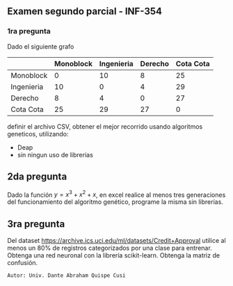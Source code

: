 ## Examen segundo parcial - INF-354

### 1ra pregunta

Dado el siguiente grafo

|            | Monoblock | Ingenieria | Derecho | Cota Cota |
|------------|-----------|------------|---------|-----------|
| Monoblock  | 0         | 10         | 8       | 25        |
| Ingenieria | 10        | 0          | 4       | 29        |
| Derecho    | 8         | 4          | 0       | 27        |
| Cota Cota  | 25        | 29         | 27      | 0         |

definir el archivo CSV, obtener el mejor recorrido usando algoritmos geneticos, utilizando:

* Deap
* sin ningun uso de librerias

## 2da pregunta

Dado la función $y= x^3+x^2+x$, en excel realice al menos tres generaciones del funcionamiento del algoritmo genético, programe la misma sin librerías.

## 3ra pregunta

Del dataset https://archive.ics.uci.edu/ml/datasets/Credit+Approval utilice al menos un 80% de registros categorizados por una clase para entrenar. Obtenga una red neuronal con la librería scikit-learn. Obtenga la matriz de confusión.

```
Autor: Univ. Dante Abraham Quispe Cusi
```